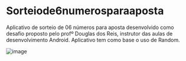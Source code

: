 # Sorteiode6numerosparaaposta
Aplicativo de sorteio de 06 números para aposta desenvolvido como desafio proposto pelo profº Douglas dos Reis, instrutor das aulas de desenvolvimento Android. Aplicativo tem como base o uso de Random.

![image](https://github.com/minoru-yamanaka/Sorteiode6numerosparaaposta/assets/106222007/5233a56c-0992-4ca4-ab0d-eb6e4d31b506)

